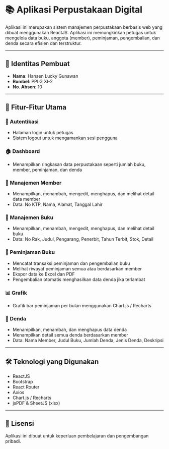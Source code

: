 # 📚 Aplikasi Perpustakaan Digital

Aplikasi ini merupakan sistem manajemen perpustakaan berbasis web yang dibuat menggunakan ReactJS. Aplikasi ini memungkinkan petugas untuk mengelola data buku, anggota (member), peminjaman, pengembalian, dan denda secara efisien dan terstruktur.

---

## 👤 Identitas Pembuat

- **Nama**: Hansen Lucky Gunawan  
- **Rombel**: PPLG XI-2  
- **No. Absen**: 10

---

## 🚀 Fitur-Fitur Utama

### 🔐 Autentikasi
- Halaman login untuk petugas
- Sistem logout untuk mengamankan sesi pengguna

### 🏠 Dashboard
- Menampilkan ringkasan data perpustakaan seperti jumlah buku, member, peminjaman, dan denda

### 👥 Manajemen Member
- Menampilkan, menambah, mengedit, menghapus, dan melihat detail data member
- Data: No KTP, Nama, Alamat, Tanggal Lahir

### 📖 Manajemen Buku
- Menampilkan, menambah, mengedit, menghapus, dan melihat detail buku
- Data: No Rak, Judul, Pengarang, Penerbit, Tahun Terbit, Stok, Detail

### 🔄 Peminjaman Buku
- Mencatat transaksi peminjaman dan pengembalian buku
- Melihat riwayat peminjaman semua atau berdasarkan member
- Ekspor data ke Excel dan PDF
- Pengembalian otomatis menghasilkan data denda jika terlambat

### 📊 Grafik
- Grafik bar peminjaman per bulan menggunakan Chart.js / Recharts

### 💸 Denda
- Menampilkan, menambah, dan menghapus data denda
- Menampilkan detail semua denda berdasarkan member
- Data: Nama Member, Judul Buku, Jumlah Denda, Jenis Denda, Deskripsi

---

## 🛠️ Teknologi yang Digunakan

- ReactJS
- Bootstrap
- React Router
- Axios
- Chart.js / Recharts
- jsPDF & SheetJS (xlsx)

---

## 📄 Lisensi

Aplikasi ini dibuat untuk keperluan pembelajaran dan pengembangan pribadi.

